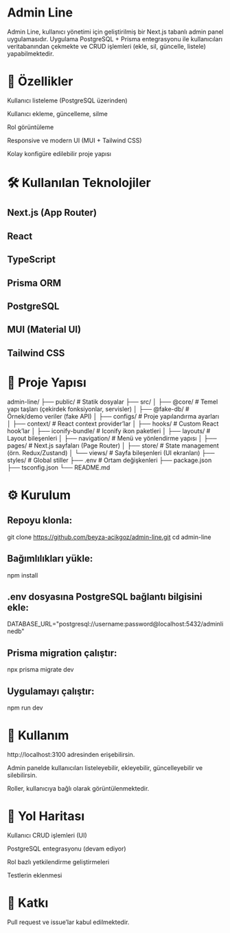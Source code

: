 # Admin Line

Admin Line, kullanıcı yönetimi için geliştirilmiş bir Next.js tabanlı admin panel uygulamasıdır.
Uygulama PostgreSQL + Prisma entegrasyonu ile kullanıcıları veritabanından çekmekte ve CRUD işlemleri (ekle, sil, güncelle, listele) yapabilmektedir.

# 🚀 Özellikler

Kullanıcı listeleme (PostgreSQL üzerinden)

Kullanıcı ekleme, güncelleme, silme

Rol görüntüleme

Responsive ve modern UI (MUI + Tailwind CSS)

Kolay konfigüre edilebilir proje yapısı

# 🛠️ Kullanılan Teknolojiler

## Next.js (App Router)

## React

## TypeScript

## Prisma ORM

## PostgreSQL

## MUI (Material UI)

## Tailwind CSS

# 📂 Proje Yapısı

admin-line/
├── public/ # Statik dosyalar
├── src/
│ ├── @core/ # Temel yapı taşları (çekirdek fonksiyonlar, servisler)
│ ├── @fake-db/ # Örnek/demo veriler (fake API)
│ ├── configs/ # Proje yapılandırma ayarları
│ ├── context/ # React context provider’lar
│ ├── hooks/ # Custom React hook’lar
│ ├── iconify-bundle/ # Iconify ikon paketleri
│ ├── layouts/ # Layout bileşenleri
│ ├── navigation/ # Menü ve yönlendirme yapısı
│ ├── pages/ # Next.js sayfaları (Page Router)
│ ├── store/ # State management (örn. Redux/Zustand)
│ └── views/ # Sayfa bileşenleri (UI ekranları)
├── styles/ # Global stiller
├── .env # Ortam değişkenleri
├── package.json
├── tsconfig.json
└── README.md

# ⚙️ Kurulum

## Repoyu klonla:

git clone https://github.com/beyza-acikgoz/admin-line.git
cd admin-line

## Bağımlılıkları yükle:

npm install

## .env dosyasına PostgreSQL bağlantı bilgisini ekle:

DATABASE_URL="postgresql://username:password@localhost:5432/adminlinedb"

## Prisma migration çalıştır:

npx prisma migrate dev

## Uygulamayı çalıştır:

npm run dev

# 🔑 Kullanım

http://localhost:3100 adresinden erişebilirsin.

Admin panelde kullanıcıları listeleyebilir, ekleyebilir, güncelleyebilir ve silebilirsin.

Roller, kullanıcıya bağlı olarak görüntülenmektedir.

# 📌 Yol Haritası

Kullanıcı CRUD işlemleri (UI)

PostgreSQL entegrasyonu (devam ediyor)

Rol bazlı yetkilendirme geliştirmeleri

Testlerin eklenmesi

# 🤝 Katkı

Pull request ve issue’lar kabul edilmektedir.

